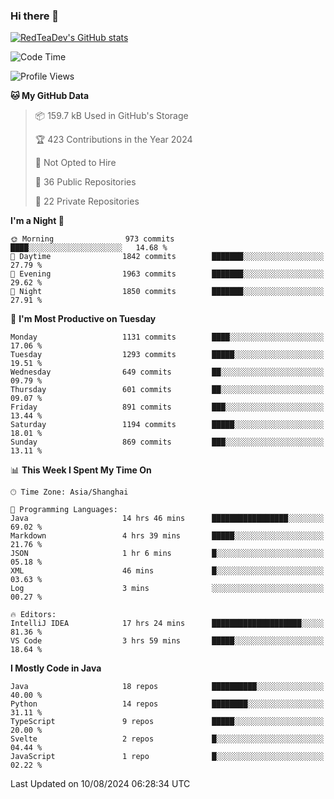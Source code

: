 ### Hi there 👋

<!--
**RedTeaDev/RedTeaDev** is a ✨ _special_ ✨ repository because its `README.md` (this file) appears on your GitHub profile.

Here are some ideas to get you started:

- 🔭 I’m currently working on ...
- 🌱 I’m currently learning ...
- 👯 I’m looking to collaborate on ...
- 🤔 I’m looking for help with ...
- 💬 Ask me about ...
- 📫 How to reach me: ...
- 😄 Pronouns: ...
- ⚡ Fun fact: ...
-->

<!--
[![wakatime](https://wakatime.com/badge/user/6b101ed0-04c0-4490-9283-eb61f2efff96.svg)](https://wakatime.com/@6b101ed0-04c0-4490-9283-eb61f2efff96)
!-->

[![RedTeaDev's GitHub stats](https://github-readme-stats.vercel.app/api?username=RedTeaDev\&include_all_commits=true)](https://github.com/anuraghazra/github-readme-stats)
<!--
[![willianrod's wakatime stats](https://github-readme-stats.vercel.app/api/wakatime?username=RedTeaDev)](https://github.com/anuraghazra/github-readme-stats)
!-->
<!--START_SECTION:waka-->
![Code Time](http://img.shields.io/badge/Code%20Time-2%2C497%20hrs%2016%20mins-blue)

![Profile Views](http://img.shields.io/badge/Profile%20Views-0-blue)

**🐱 My GitHub Data** 

> 📦 159.7 kB Used in GitHub's Storage 
 > 
> 🏆 423 Contributions in the Year 2024
 > 
> 🚫 Not Opted to Hire
 > 
> 📜 36 Public Repositories 
 > 
> 🔑 22 Private Repositories 
 > 
**I'm a Night 🦉** 

```text
🌞 Morning                973 commits         ████░░░░░░░░░░░░░░░░░░░░░   14.68 % 
🌆 Daytime                1842 commits        ███████░░░░░░░░░░░░░░░░░░   27.79 % 
🌃 Evening                1963 commits        ███████░░░░░░░░░░░░░░░░░░   29.62 % 
🌙 Night                  1850 commits        ███████░░░░░░░░░░░░░░░░░░   27.91 % 
```
📅 **I'm Most Productive on Tuesday** 

```text
Monday                   1131 commits        ████░░░░░░░░░░░░░░░░░░░░░   17.06 % 
Tuesday                  1293 commits        █████░░░░░░░░░░░░░░░░░░░░   19.51 % 
Wednesday                649 commits         ██░░░░░░░░░░░░░░░░░░░░░░░   09.79 % 
Thursday                 601 commits         ██░░░░░░░░░░░░░░░░░░░░░░░   09.07 % 
Friday                   891 commits         ███░░░░░░░░░░░░░░░░░░░░░░   13.44 % 
Saturday                 1194 commits        █████░░░░░░░░░░░░░░░░░░░░   18.01 % 
Sunday                   869 commits         ███░░░░░░░░░░░░░░░░░░░░░░   13.11 % 
```


📊 **This Week I Spent My Time On** 

```text
🕑︎ Time Zone: Asia/Shanghai

💬 Programming Languages: 
Java                     14 hrs 46 mins      █████████████████░░░░░░░░   69.02 % 
Markdown                 4 hrs 39 mins       █████░░░░░░░░░░░░░░░░░░░░   21.76 % 
JSON                     1 hr 6 mins         █░░░░░░░░░░░░░░░░░░░░░░░░   05.18 % 
XML                      46 mins             █░░░░░░░░░░░░░░░░░░░░░░░░   03.63 % 
Log                      3 mins              ░░░░░░░░░░░░░░░░░░░░░░░░░   00.27 % 

🔥 Editors: 
IntelliJ IDEA            17 hrs 24 mins      ████████████████████░░░░░   81.36 % 
VS Code                  3 hrs 59 mins       █████░░░░░░░░░░░░░░░░░░░░   18.64 % 
```

**I Mostly Code in Java** 

```text
Java                     18 repos            ██████████░░░░░░░░░░░░░░░   40.00 % 
Python                   14 repos            ████████░░░░░░░░░░░░░░░░░   31.11 % 
TypeScript               9 repos             █████░░░░░░░░░░░░░░░░░░░░   20.00 % 
Svelte                   2 repos             █░░░░░░░░░░░░░░░░░░░░░░░░   04.44 % 
JavaScript               1 repo              █░░░░░░░░░░░░░░░░░░░░░░░░   02.22 % 
```




 Last Updated on 10/08/2024 06:28:34 UTC
<!--END_SECTION:waka-->


